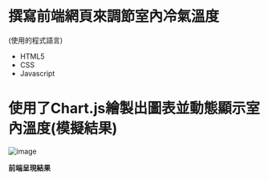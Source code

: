 # 撰寫前端網頁來調節室內冷氣溫度
  (使用的程式語言)
   * HTML5  
   * CSS
   * Javascript
# 使用了Chart.js繪製出圖表並動態顯示室內溫度(模擬結果)


![image](https://user-images.githubusercontent.com/58096503/204079534-82f01b4a-e8c2-484c-8d2a-3d2c874b12d9.png)

**前端呈現結果**
